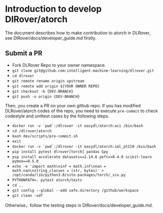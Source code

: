 # Introduction to develop DlRover/atorch

The document describes how to make contribution to atorch in DLRover, see DlRover/docs/developer_guide.md firstly.

## Submit a PR

- Fork DLRover Repo to your owner namespace.
- `git clone git@github.com:intelligent-machine-learning/dlrover.git`
- `cd dlrover`
- `git remote rename origin upstream`
- `git remote add origin ${YOUR OWNER REPO}`
- `git checkout -b {DEV-BRANCH}`
- `git push -u origin {DEV-BRANCH}`

Then, you create a PR on your own github repo. If you has modified DLRover/atorch codes of the repo,
you need to execute `pre-commit` to check codestyle and unittest cases
by the following steps.

- ```docker run -v `pwd`:/dlrover -it easydl/atorch:aci /bin/bash```
- `cd /dlrover/atorch`
- `bash dev/scripts/pre-commit.sh`
- `exit`
- ```docker run -v `pwd`:/dlrover -it easydl/atorch:iml_pt210 /bin/bash```
- `pip install pytest dlrover[torch] pandas Gpy `
- `pip install accelerate datasets==2.14.6 peft==0.4.0 scikit-learn pymoo==0.5.0`
- `echo -e 'import math\ninf = math.inf\nnan = math.nan\nstring_classes = (str, bytes)' > /opt/conda/lib/python3.8/site-packages/torch/_six.py`
- `PYTHONPATH=. pytest atorch/tests`
- `cd ..`
- `git config --global --add safe.directory /github/workspace`
- `git clean -xdf`

Otherwise，follow the testing steps in DlRover/docs/developer_guide.md.